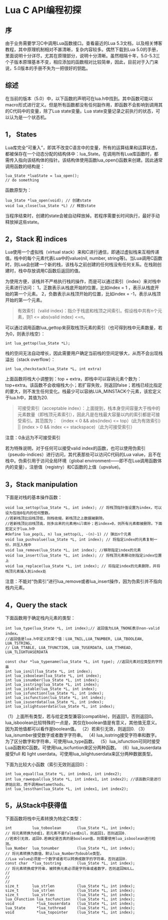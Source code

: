 # Lua C API编程初探

## 序

由于业务需要学习C中调用Lua函数接口。查看最近的Lua 5.3文档，以及相关博客教程，其中原理机制相对不甚清晰，复杂内容较多。偶然下载到Lua 5.0的手册，里面说明十分详尽，尤其在原理部分，说明十分清晰。虽然相隔十年，5.0-5.3三个子版本原理基本不变，相应添加的函数相对比较简单，因此，目前对于入门来说，5.0版本的手册不失为一把很好的钥匙。

## 综述

在当前的版本（5.0）中，以下函数的声明可在lua.h中找到。其中函数可能以macro形式进行定义。但是所有函数都没有任何副作用，即函数不会影响到调用其的C代码中的变量，除了Lua state变量。Lua state变量记录之前执行的状态，可以认为是一个状态机。

## 1， States

Lua库完全“可重入”，即其不改变C语言中的变量，所有的运算结果和运算状态，都被保存在一个动态分配的结构体中：lua_State。在调用所有Lua库函数时，都需传入指向该结构体的指针。该结构体使用函数lua_open()函数来创建。因此通常调用函数的结构是：
```
lua_State *luaState = lua_open();
// do something
```
函数原型为：
```
lua_State *lua_open(void); // 创建state
void lua_close(lua_State *L) // 释放state
```
当程序结束时，创建的state会被自动释放掉。若程序需要长时间执行，最好手动释放掉这些state。

## 2，Stack 和 indices
Lua使用一个虚拟栈（virtual stack）来和C进行通信，即通过虚拟栈来互相传递值。栈中的每个元素代表Lua中的value(nil, number, string等)。当Lua调用C函数时，则Lua会创建一个新的栈，该栈与之前创建的任何栈没有任何关系。在栈刚创建时，栈中存放调用C函数后返回的值。

为使用方便，该栈并不严格执行栈的操作，而是可以通过索引（index）来对栈中元素进行访问：
1，正数表示从栈底开始的位置，比如index = 1 ，表示从栈底开始的第一个元素。
2，负数表示从栈顶开始的位置，比如index = -1，表示从栈顶开始的第一个元素。

>有效索引（valid index)：指介于栈底和栈顶之间索引。假设栈中共有n个元素，则1 <= abs(valid index) <=n。

可以通过调用函数lua_gettop来获取栈顶元素的索引（也可得到栈中元素数量，若为0，则表示栈空）：
```
int lua_gettop(lua_State *L);
```
栈的空间无法自动增长，因此需要用户确定当前栈的空间足够大，从而不会出现栈溢出（stack overflow）：
```
int lua_checkstack(lua_State *L, int extra)
```
上面函数将栈大小调整到：top + extra，即栈中可以容纳元素个数为：top+extra。该函数不会收缩栈大小；若扩容失败，则返回false；若栈已经比指定的要大，则不发生任何变化。栈最少可以容纳LUA_MINSTACK个元素，该宏定义于lua.h中，其值为20.

>可接受索引（acceptable index）：上面提到，栈本身空间容量大于栈中的元素数量（即栈顶元素索引），因此凡是在栈最大容量以内的索引都是可接受索引。其范围为： （index < 0 && abs(index) <= top）(此为有效索引) || (index > 0 && index <= stackspace)（此为可接受索引）

注意：0永远为不可接受索引

若为特殊说明，对于任何可以接受valid index的函数，也可以使用伪索引（pseudo-indices）进行访问，其代表那些可以访问C代码的Lua value，且不在栈中。伪索引用于访问全局环境（global environment——即不在Lua调用函数体内的变量），注册值（registry）和C函数的上值（upvalue)。

## 3，Stack manipulation
下面是对栈的基本操作函数：
```
void lua_settop(lua_State *L, int index); // 将栈顶指针值设置为index，可以设为包括0在内的任何整数。
//若新栈顶比旧栈顶低，则栈收缩，新栈顶之上数据被删除。
//若新栈顶比旧栈顶高，则多出来的元素用nil填补；若index=0，则所有元素都被删除。下面宏定义于lua.h中
#define lua_pop(L, n) lua_settop(L, -(n)-1) // 弹出n个元素
void lua_pushvalue(lua_State *L, int index); // 将指定index的元素复制一份，并压入栈中
void lua_remove(lua_State *L, int index); //移除指定index的元素
void lua_insert(lua_State *L, int index); // 将栈顶元素移动到指定index位置上
void lua_replace(lua_State *L, int index); // 将指定index的元素删除，并将栈顶元素插入到index处
```
注意：不能对“伪索引”进行lua_remove或者lua_insert操作，因为伪索引并不指向栈内元素。

## 4，Query the stack
下面函数用于确定栈内元素的类型：
```
int lua_type(lua_State *L, int index);// 返回值为LUA_TNONE表示non-valid index。
//返回值是lua.h中定义的某个值：LUA_TNIL,LUA_TNUMBER, LUA_TBOOLEAN, LUA_TSTRING, 
// LUA_TTABLE, LUA_TFUNCTION, LUA_TUSERDATA, LUA_TTHREAD, LUA_TLIGHTUASERDATA

const char *lua_typename(lua_State *L, int type); //返回元素对应类型的字符串
int lua_isnil(lua_State *L, int index);
int lua_isboolean(lua_State *L, int index);
int lua_isnumber(lua_State *L, int index);
int lua_isstring(lua_State *L, int index);
int lua_istable(lua_State *L, int index);
int lua_isfunction(lua_State *L, int index);
int lua_iscfunction(lua_State *L, int index);
int lua_isuserdata(lua_State *L, int index);
int lua_islightuserdata(lua_State *L, int index);
```
（1）上面所有类型，若与给定类型兼容(compatible)，则返回1，否则返回0。lua_isboolean比较特殊的一点是，其仅在boolean值是有意义，其他值无意义。因为其他值都可以看作是boolean值。
（2）若索引无效，则返回0.
（3）lua_isnumber接受数字或者数字字符串。
（4) lua_isstring接受字符串和数字。为了区分数字和字符串，可使用lua_type函数。
（5）lua_isfunction可同时接受Lua函数和C函数。可使用lua_iscfuntion来区分两种函数。
（6）lua_isuserdata接受full 和 light userdata。可使用lua_islightuserdata来区分两种数据类型。

下面为比较大小函数（索引无效则返回0）：
```
int lua_equal(lua_State *L, int index1, int index2);
int lua_rawequal(lua_State *L, int index1, int index2); //该函数只是进行原始比较，而不调用metamethods。
int lua_lessthan(lua_State *L, int index1, int index2);
```

## 5，从Stack中获得值

下面函数将栈中元素转换为特定C类型：
```
int         lua_toboolean       (lua_State *L, int index); 
// 将元素转换为0或1，若元素不是false或nil，则返回1，否则返回0.
//若索引无效，返回0.若确定是否真的是boolean值，则需要使用lua_isboolean进行检测。
lua_Number  lua_tonumber        (lua_State *L, int index); 
// 将元素转换为数值，默认lua_Number为double类型。
//Lua value必须是一个数字或者可以转换成数字的字符串，否则返回0.
const char  *lua_tostring       (lua_State *L, int index); 
// 将元素转换成字符串，被转换元素必须是字符串或者数字，否则返回NULL。
// 
//
//
size_t      lua_strlen          (lua_State *L, int index); 
size_t      lua_strlen          (lua_State *L, int index);
size_t      lua_strlen          (lua_State *L, int index);
lua_CFunction lua_tocfunction   (lua_State *L, int index);
void          *lua_touserdata   (lua_State *L, int index);
lua_State     *lua_tothread     (lua_State *L, int index);
void          *lua_topointer    (lua_State *L, int index);
```


















